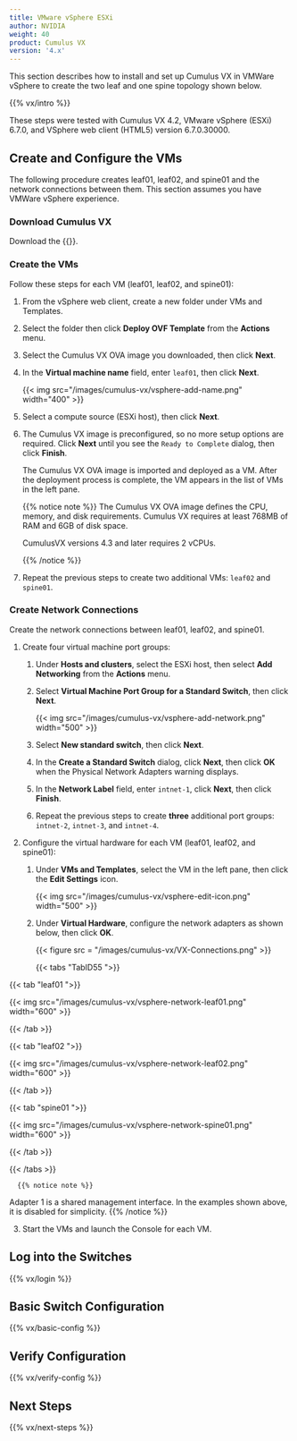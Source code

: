 ```yaml
---
title: VMware vSphere ESXi
author: NVIDIA
weight: 40
product: Cumulus VX
version: '4.x'
---
```

This section describes how to install and set up Cumulus VX in VMWare vSphere to create the two leaf and one spine topology shown below.

{{% vx/intro %}}

These steps were tested with Cumulus VX 4.2, VMware vSphere (ESXi) 6.7.0, and VSphere web client (HTML5) version 6.7.0.30000.

## Create and Configure the VMs

The following procedure creates leaf01, leaf02, and spine01 and the network connections between them. This section assumes you have VMWare vSphere experience.

### Download Cumulus VX

Download the {{<exlink url="https://www.nvidia.com/en-us/networking/ethernet-switching/cumulus-vx/" text="OVA disk image for VMware">}}.

### Create the VMs

Follow these steps for each VM (leaf01, leaf02, and spine01):

1. From the vSphere web client, create a new folder under VMs and Templates.
2. Select the folder then click **Deploy OVF Template** from the **Actions** menu.
3. Select the Cumulus VX OVA image you downloaded, then click **Next**.
4. In the **Virtual machine name** field, enter `leaf01`, then click **Next**.

   {{< img src="/images/cumulus-vx/vsphere-add-name.png" width="400" >}}

5. Select a compute source (ESXi host), then click **Next**.
6. The Cumulus VX image is preconfigured, so no more setup options are required. Click **Next** until you see the `Ready to Complete` dialog, then click **Finish**.

   The Cumulus VX OVA image is imported and deployed as a VM. After the deployment process is complete, the VM appears in the list of VMs in the left pane.

   {{% notice note %}}
   The Cumulus VX OVA image defines the CPU, memory, and disk requirements. Cumulus VX requires at least 768MB of RAM and 6GB of disk space.

   CumulusVX versions 4.3 and later requires 2 vCPUs.

   {{% /notice %}}

7. Repeat the previous steps to create two additional VMs: `leaf02` and `spine01`.

### Create Network Connections

Create the network connections between leaf01, leaf02, and spine01.

1. Create four virtual machine port groups:
   1. Under **Hosts and clusters**, select the ESXi host, then select **Add Networking** from the **Actions** menu.
   2. Select **Virtual Machine Port Group for a Standard Switch**, then click **Next**.

      {{< img src="/images/cumulus-vx/vsphere-add-network.png" width="500" >}}

   3. Select **New standard switch**, then click **Next**.
   4. In the **Create a Standard Switch** dialog, click **Next**, then click **OK** when the Physical Network Adapters warning displays.
   5. In the **Network Label** field, enter `intnet-1`, click **Next**, then click **Finish**.
   6. Repeat the previous steps to create **three** additional port groups: `intnet-2`, `intnet-3`, and `intnet-4`.

2. Configure the virtual hardware for each VM (leaf01, leaf02, and spine01):
   1. Under **VMs and Templates**, select the VM in the left pane, then click the **Edit Settings** icon.

      {{< img src="/images/cumulus-vx/vsphere-edit-icon.png" width="500" >}}

   2. Under **Virtual Hardware**, configure the network adapters as shown below, then click **OK**.

      {{< figure src = "/images/cumulus-vx/VX-Connections.png" >}}

      {{< tabs "TabID55 ">}}

{{< tab "leaf01 ">}}

{{< img src="/images/cumulus-vx/vsphere-network-leaf01.png" width="600" >}}

{{< /tab >}}

{{< tab "leaf02 ">}}

{{< img src="/images/cumulus-vx/vsphere-network-leaf02.png" width="600" >}}

{{< /tab >}}

{{< tab "spine01 ">}}

{{< img src="/images/cumulus-vx/vsphere-network-spine01.png" width="600" >}}

{{< /tab >}}

{{< /tabs >}}

      {{% notice note %}}
Adapter 1 is a shared management interface. In the examples shown above, it is disabled for simplicity.
{{% /notice %}}

3. Start the VMs and launch the Console for each VM.

## Log into the Switches

{{% vx/login %}}

## Basic Switch Configuration

{{% vx/basic-config %}}

## Verify Configuration

{{% vx/verify-config %}}

## Next Steps

{{% vx/next-steps %}}
